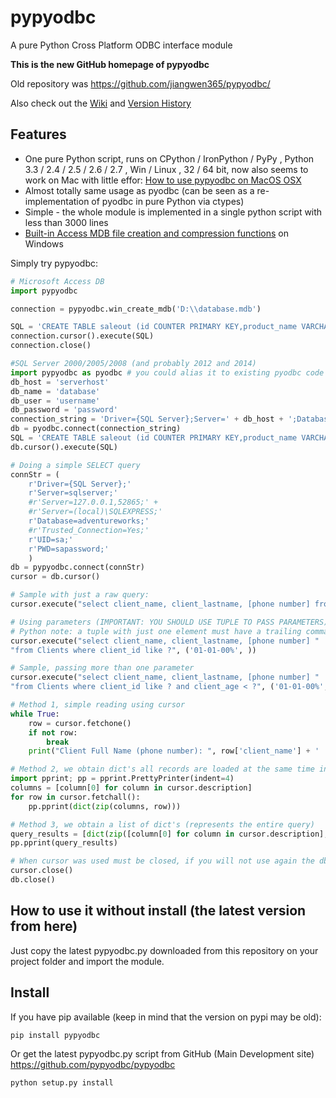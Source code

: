 pypyodbc
========

A pure Python Cross Platform ODBC interface module


**This is the new GitHub homepage of pypyodbc**  

Old repository was https://github.com/jiangwen365/pypyodbc/

Also check out the [Wiki](https://github.com/pypyodbc/pypyodbc/wiki) and [Version History](https://github.com/pypyodbc/pypyodbc/wiki/Version-History)


Features
--------

  * One pure Python script, runs on CPython / IronPython / PyPy , Python 3.3 / 2.4 / 2.5 / 2.6 / 2.7 , Win / Linux , 32 / 64 bit, now also seems to work on Mac with little effor: [How to use pypyodbc on MacOS OSX](https://github.com/pypyodbc/pypyodbc/wiki/How-to-use-pypyodbc-on-MacOS-OSX)
  * Almost totally same usage as pyodbc (can be seen as a re-implementation of pyodbc in pure Python via ctypes)
  * Simple - the whole module is implemented in a single python script with less than 3000 lines
  * [Built-in Access MDB file creation and compression functions](https://github.com/pypyodbc/pypyodbc/wiki/Access-MDB-support) on Windows 

Simply try pypyodbc:

```python
# Microsoft Access DB
import pypyodbc 

connection = pypyodbc.win_create_mdb('D:\\database.mdb')

SQL = 'CREATE TABLE saleout (id COUNTER PRIMARY KEY,product_name VARCHAR(25));'
connection.cursor().execute(SQL)
connection.close()
```

```python
#SQL Server 2000/2005/2008 (and probably 2012 and 2014)
import pypyodbc as pyodbc # you could alias it to existing pyodbc code (not every code is compatible)
db_host = 'serverhost'
db_name = 'database'
db_user = 'username'
db_password = 'password'
connection_string = 'Driver={SQL Server};Server=' + db_host + ';Database=' + db_name + ';UID=' + db_user + ';PWD=' + db_password + ';'
db = pyodbc.connect(connection_string)
SQL = 'CREATE TABLE saleout (id COUNTER PRIMARY KEY,product_name VARCHAR(25));'
db.cursor().execute(SQL)

# Doing a simple SELECT query
connStr = (
    r'Driver={SQL Server};'
    r'Server=sqlserver;'
    #r'Server=127.0.0.1,52865;' +
    #r'Server=(local)\SQLEXPRESS;'
    r'Database=adventureworks;'
    #r'Trusted_Connection=Yes;'
    r'UID=sa;'
    r'PWD=sapassword;'
    )
db = pypyodbc.connect(connStr)
cursor = db.cursor()

# Sample with just a raw query:
cursor.execute("select client_name, client_lastname, [phone number] from Clients where client_id like '01-01-00%'")

# Using parameters (IMPORTANT: YOU SHOULD USE TUPLE TO PASS PARAMETERS)
# Python note: a tuple with just one element must have a trailing comma, otherwise is just a enclosed variable
cursor.execute("select client_name, client_lastname, [phone number] "
"from Clients where client_id like ?", ('01-01-00%', ))

# Sample, passing more than one parameter
cursor.execute("select client_name, client_lastname, [phone number] "
"from Clients where client_id like ? and client_age < ?", ('01-01-00%', 28))

# Method 1, simple reading using cursor
while True:
    row = cursor.fetchone()
    if not row:
        break
    print("Client Full Name (phone number): ", row['client_name'] + ' ' +  row['client_lastname'] + '(' + row['phone number'] + ')')

# Method 2, we obtain dict's all records are loaded at the same time in memory (easy and verbose, but just use it with a few records or your app will consume a lot of memory), was tested in a modern computer with about 1000 - 3000 records just fine...
import pprint; pp = pprint.PrettyPrinter(indent=4)
columns = [column[0] for column in cursor.description]
for row in cursor.fetchall():
    pp.pprint(dict(zip(columns, row)))

# Method 3, we obtain a list of dict's (represents the entire query)
query_results = [dict(zip([column[0] for column in cursor.description], row)) for row in cursor.fetchall()]
pp.pprint(query_results)

# When cursor was used must be closed, if you will not use again the db connection must be closed too.
cursor.close()
db.close()
```

How to use it without install (the latest version from here)
--------------------------------------------
Just copy the latest pypyodbc.py downloaded from this repository on your project folder and import the module.

Install
-------

If you have pip available (keep in mind that the version on pypi may be old):

    pip install pypyodbc

Or get the latest pypyodbc.py script from GitHub (Main Development site) <https://github.com/pypyodbc/pypyodbc>

    python setup.py install


